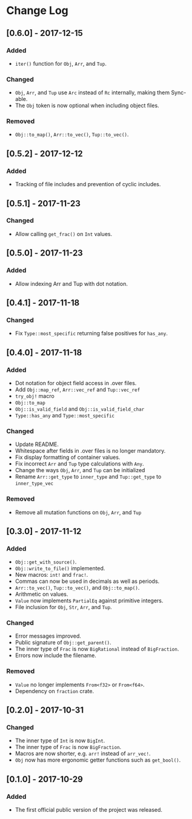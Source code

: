 # Change Log

## [0.6.0] - 2017-12-15

### Added
- `iter()` function for `Obj`, `Arr`, and `Tup`.

### Changed
- `Obj`, `Arr`, and `Tup` use `Arc` instead of `Rc` internally, making them Sync-able.
- The `Obj` token is now optional when including object files.

### Removed
- `Obj::to_map()`, `Arr::to_vec()`, `Tup::to_vec()`.

## [0.5.2] - 2017-12-12

### Added
- Tracking of file includes and prevention of cyclic includes.

## [0.5.1] - 2017-11-23

### Changed
- Allow calling `get_frac()` on `Int` values.

## [0.5.0] - 2017-11-23

### Added
- Allow indexing Arr and Tup with dot notation.

## [0.4.1] - 2017-11-18

### Changed
- Fix `Type::most_specific` returning false positives for `has_any`.

## [0.4.0] - 2017-11-18

### Added
- Dot notation for object field access in .over files.
- Add `Obj::map_ref`, `Arr::vec_ref` and `Tup::vec_ref`
- `try_obj!` macro
- `Obj::to_map`
- `Obj::is_valid_field` and `Obj::is_valid_field_char`
- `Type::has_any` and `Type::most_specific`

### Changed
- Update README.
- Whitespace after fields in .over files is no longer mandatory.
- Fix display formatting of container values.
- Fix incorrect `Arr` and `Tup` type calculations with `Any`.
- Change the ways `Obj`, `Arr`, and `Tup` can be initialized
- Rename `Arr::get_type` to `inner_type` and `Tup::get_type` to `inner_type_vec`

### Removed
- Remove all mutation functions on `Obj`, `Arr`, and `Tup`

## [0.3.0] - 2017-11-12

### Added
- `Obj::get_with_source()`.
- `Obj::write_to_file()` implemented.
- New macros: `int!` and `frac!`.
- Commas can now be used in decimals as well as periods.
- `Arr::to_vec()`, `Tup::to_vec()`, and `Obj::to_map()`.
- Arithmetic on values.
- `Value` now implements `PartialEq` against primitive integers.
- File inclusion for `Obj`, `Str`, `Arr`, and `Tup`.

### Changed
- Error messages improved.
- Public signature of `Obj::get_parent()`.
- The inner type of `Frac` is now `BigRational` instead of `BigFraction`.
- Errors now include the filename.

### Removed
- `Value` no longer implements `From<f32>` or `From<f64>`.
- Dependency on `fraction` crate.

## [0.2.0] - 2017-10-31

### Changed
- The inner type of `Int` is now `BigInt`.
- The inner type of `Frac` is now `BigFraction`.
- Macros are now shorter, e.g. `arr!` instead of `arr_vec!`.
- `Obj` now has more ergonomic getter functions such as `get_bool()`.

## [0.1.0] - 2017-10-29

### Added 
- The first official public version of the project was released.
